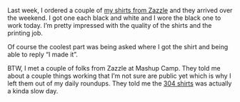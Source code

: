 Last week, I ordered a couple of [my shirts from
Zazzle](http://devhawk.net/2006/02/16/introducting-devhawk-designs/)
and they arrived over the weekend. I got one each black and white and I
wore the black one to work today. I’m pretty impressed with the quality
of the shirts and the printing job.

Of course the coolest part was being asked where I got the shirt and
being able to reply “I made it”.

BTW, I met a couple of folks from Zazzle at Mashup Camp. They told me
about a couple things working that I’m not sure are public yet which is
why I left them out of my daily roundups. They told me the [304
shirts](http://devhawk.net/2006/02/17/first-t-shirt-sale/) was
actually a kinda slow day.
